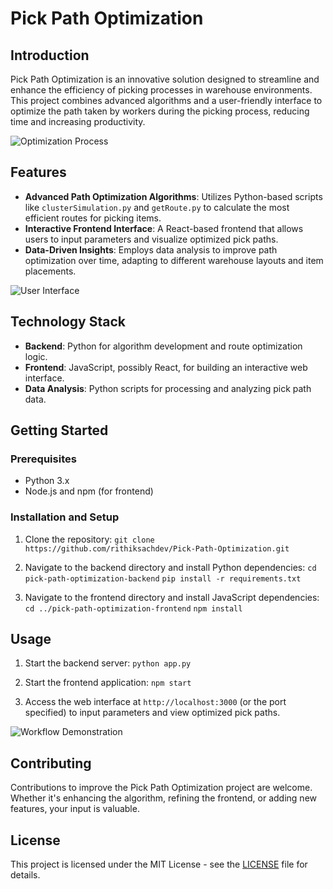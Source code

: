 # Pick Path Optimization

## Introduction

Pick Path Optimization is an innovative solution designed to streamline and enhance the efficiency of picking processes in warehouse environments. This project combines advanced algorithms and a user-friendly interface to optimize the path taken by workers during the picking process, reducing time and increasing productivity.

![Optimization Process](#placeholder-for-optimization-process-image)

## Features

- **Advanced Path Optimization Algorithms**: Utilizes Python-based scripts like `clusterSimulation.py` and `getRoute.py` to calculate the most efficient routes for picking items.
- **Interactive Frontend Interface**: A React-based frontend that allows users to input parameters and visualize optimized pick paths.
- **Data-Driven Insights**: Employs data analysis to improve path optimization over time, adapting to different warehouse layouts and item placements.

![User Interface](#placeholder-for-user-interface-image)

## Technology Stack

- **Backend**: Python for algorithm development and route optimization logic.
- **Frontend**: JavaScript, possibly React, for building an interactive web interface.
- **Data Analysis**: Python scripts for processing and analyzing pick path data.

## Getting Started

### Prerequisites

- Python 3.x
- Node.js and npm (for frontend)

### Installation and Setup

1. Clone the repository:
`git clone https://github.com/rithiksachdev/Pick-Path-Optimization.git`

2. Navigate to the backend directory and install Python dependencies:
`cd pick-path-optimization-backend`
`pip install -r requirements.txt`

3. Navigate to the frontend directory and install JavaScript dependencies:
`cd ../pick-path-optimization-frontend`
`npm install`


## Usage

1. Start the backend server:
`python app.py`

2. Start the frontend application:
`npm start`

3. Access the web interface at `http://localhost:3000` (or the port specified) to input parameters and view optimized pick paths.

![Workflow Demonstration](#placeholder-for-workflow-demonstration-image)

## Contributing

Contributions to improve the Pick Path Optimization project are welcome. Whether it's enhancing the algorithm, refining the frontend, or adding new features, your input is valuable.

## License

This project is licensed under the MIT License - see the [LICENSE](LICENSE) file for details.
